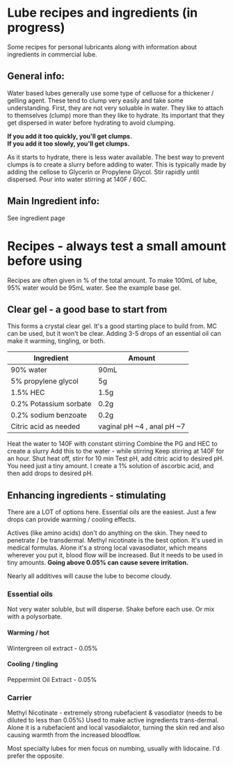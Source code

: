 # Lube recipes and ingredients (in progress)
Some recipes for personal lubricants along with information about ingredients in commercial lube. 

## General info:
Water based lubes generally use some type of celluose for a thickener / gelling agent. These tend to clump very easily and take some understanding. First, they are not very soluable in water. They like to attach to themselves (clump) more than they like to hydrate. Its important that they get dispersed in water before hydrating to avoid clumping. 

**If you add it too quickly, you'll get clumps.**  
**If you add it too slowly, you'll get clumps.**  

As it starts to hydrate, there is less water available.  The best way to prevent clumps is to create a slurry before adding to water. This is typically made by adding the cellose to Glycerin or Propylene Glycol. Stir rapidly until dispersed.  Pour into water stirring at 140F / 60C.

## Main Ingredient info:
See ingredient page


# Recipes - always test a small amount before using
Recipes are often given in % of the total amount. To make 100mL of lube, 95% water would be 95mL water. See the example base gel.


## Clear gel - a good base to start from
This forms a crystal clear gel. It's a good starting place to build from. MC can be used, but it won't be clear. Adding 3-5 drops of an essential oil can make it warming, tingling, or both.

| Ingredient | Amount |
| ---------- | ------ |
| 90% water | 90mL |
| 5% propylene glycol | 5g  |
| 1.5% HEC | 1.5g  |
| 0.2% Potassium sorbate  | 0.2g  |
| 0.2% sodium benzoate  | 0.2g  |
| Citric acid as needed | vaginal pH ~4 , anal pH ~7 |

Heat the water to 140F with constant stirring
Combine the PG and HEC to create a slurry
Add this to the water - while stirring
Keep stirring at 140F for an hour.
Shut heat off, stirr for 10 min
Test pH, add citric acid to desired pH. You need just a tiny amount. I create a 1% solution of ascorbic acid, and then add drops to desired pH.


## Enhancing ingredients - stimulating

There are a LOT of options here. Essential oils are the easiest. Just a few drops can provide warming / cooling effects. 

Actives (like amino acids) don't do anything on the skin. They need to penetrate / be transdermal. Methyl nicotinate is the best option. It's used in medical formulas. Alone it's a strong local vavasodiator, which means wherever you put it, blood flow will be increased. But it needs to be used in tiny amounts. **Going above 0.05% can cause severe irritation.** 

Nearly all additives will cause the lube to become cloudy.

### Essential oils 
Not very water soluble, but will disperse. Shake before each use. Or mix with a polysorbate.

#### Warming / hot

Wintergreen oil extract - 0.05%

#### Cooling / tingling 

Peppermint Oil Extract - 0.05%

### Carrier
Methyl Nicotinate - extremely strong rubefacient & vasodiator (needs to be diluted to less than 0.05%)
Used to make active ingredients trans-dermal. Alone it is a rubefacient and local vasodialotor, turning the skin red and also causing warmth from the increased bloodflow. 

Most specialty lubes for men focus on numbing, usually with lidocaine. I'd prefer the opposite. 

